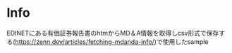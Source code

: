 # Info
EDINETにある有価証券報告書のhtmからMD＆A情報を取得しcsv形式で保存する(https://zenn.dev/articles/fetching-mdanda-info/)で使用したsample